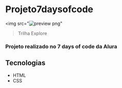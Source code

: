 # Projeto7daysofcode

<img src="![preview png](https://user-images.githubusercontent.com/115669176/198165928-29054b64-8f63-4477-a985-4f6271fbb523.png)"

> Trilha Explore

<h3>Projeto realizado no 7 days of code da Alura</h3>

## Tecnologias

- HTML
- CSS
